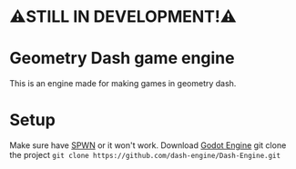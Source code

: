 # ⚠️STILL IN DEVELOPMENT!⚠️

# Geometry Dash game engine

This is an engine made for making games in geometry dash.

# Setup
Make sure have [SPWN](https://github.com/Spu7Nix/SPWN-language/releases/tag/v0.8-beta) or it won't work.
Download [Godot Engine](https://godotengine.org/download)
git clone the project ```git clone https://github.com/dash-engine/Dash-Engine.git```
